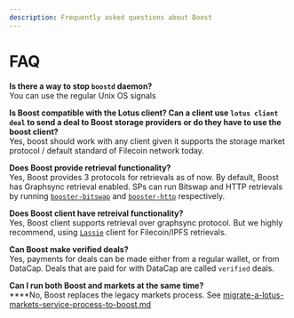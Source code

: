 ```yaml
---
description: Frequently asked questions about Boost
---
```


# FAQ

**Is there a way to stop `boostd` daemon?**\
You can use the regular Unix OS signals

**Is Boost compatible with the Lotus client? Can a client use `lotus client deal` to send a deal to Boost storage providers or do they have to use the boost client?**\
Yes, boost should work with any client given it supports the storage market protocol / default standard of Filecoin network today.

**Does Boost provide retrieval functionality?**\
Yes, Boost provides 3 protocols for retrievals as of now. By default, Boost has Graphsync retrieval enabled. SPs can run Bitswap and HTTP retrievals by running [`booster-bitswap`](bitswap-retrieval.md) and [`booster-http`](http-retrieval.md) respectively.

**Does Boost client have retreival functionality?**\
Yes, Boost client supports retrieval over graphsync protocol. But we highly recommend, using [`Lassie`](https://docs.filecoin.io/basics/how-retrieval-works/basic-retrieval/#lassie) client for Filecoin/IPFS retrievals.

**Can Boost make verified deals?**\
Yes, payments for deals can be made either from a regular wallet, or from DataCap. Deals that are paid for with DataCap are called `verified` deals.

**Can I run both Boost and markets at the same time?**\
****No, Boost replaces the legacy markets process. See [migrate-a-lotus-markets-service-process-to-boost.md](upgrade-from-lotus-to-boost/migrate-a-lotus-markets-service-process-to-boost.md "mention")
